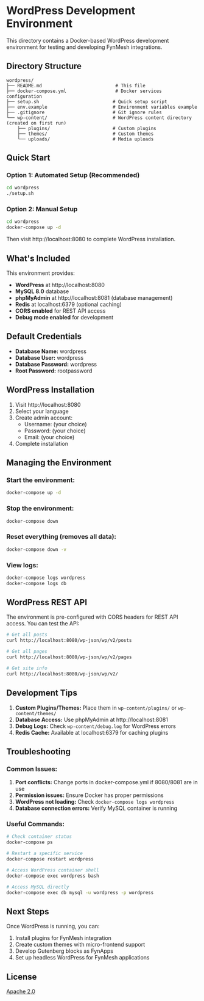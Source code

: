 # WordPress Development Environment

This directory contains a Docker-based WordPress development environment for testing and developing FynMesh integrations.

## Directory Structure

```
wordpress/
├── README.md                           # This file
├── docker-compose.yml                  # Docker services configuration
├── setup.sh                           # Quick setup script
├── env.example                        # Environment variables example
├── .gitignore                         # Git ignore rules
└── wp-content/                        # WordPress content directory (created on first run)
    ├── plugins/                       # Custom plugins
    ├── themes/                        # Custom themes
    └── uploads/                       # Media uploads
```

## Quick Start

### Option 1: Automated Setup (Recommended)

```bash
cd wordpress
./setup.sh
```

### Option 2: Manual Setup

```bash
cd wordpress
docker-compose up -d
```

Then visit http://localhost:8080 to complete WordPress installation.

## What's Included

This environment provides:
- **WordPress** at http://localhost:8080
- **MySQL 8.0** database
- **phpMyAdmin** at http://localhost:8081 (database management)
- **Redis** at localhost:6379 (optional caching)
- **CORS enabled** for REST API access
- **Debug mode enabled** for development

## Default Credentials

- **Database Name:** wordpress
- **Database User:** wordpress
- **Database Password:** wordpress
- **Root Password:** rootpassword

## WordPress Installation

1. Visit http://localhost:8080
2. Select your language
3. Create admin account:
   - Username: (your choice)
   - Password: (your choice)
   - Email: (your choice)
4. Complete installation

## Managing the Environment

### Start the environment:
```bash
docker-compose up -d
```

### Stop the environment:
```bash
docker-compose down
```

### Reset everything (removes all data):
```bash
docker-compose down -v
```

### View logs:
```bash
docker-compose logs wordpress
docker-compose logs db
```

## WordPress REST API

The environment is pre-configured with CORS headers for REST API access. You can test the API:

```bash
# Get all posts
curl http://localhost:8080/wp-json/wp/v2/posts

# Get all pages
curl http://localhost:8080/wp-json/wp/v2/pages

# Get site info
curl http://localhost:8080/wp-json/wp/v2/
```

## Development Tips

1. **Custom Plugins/Themes:** Place them in `wp-content/plugins/` or `wp-content/themes/`
2. **Database Access:** Use phpMyAdmin at http://localhost:8081
3. **Debug Logs:** Check `wp-content/debug.log` for WordPress errors
4. **Redis Cache:** Available at localhost:6379 for caching plugins

## Troubleshooting

### Common Issues:

1. **Port conflicts:** Change ports in docker-compose.yml if 8080/8081 are in use
2. **Permission issues:** Ensure Docker has proper permissions
3. **WordPress not loading:** Check `docker-compose logs wordpress`
4. **Database connection errors:** Verify MySQL container is running

### Useful Commands:

```bash
# Check container status
docker-compose ps

# Restart a specific service
docker-compose restart wordpress

# Access WordPress container shell
docker-compose exec wordpress bash

# Access MySQL directly
docker-compose exec db mysql -u wordpress -p wordpress
```

## Next Steps

Once WordPress is running, you can:
1. Install plugins for FynMesh integration
2. Create custom themes with micro-frontend support
3. Develop Gutenberg blocks as FynApps
4. Set up headless WordPress for FynMesh applications

## License

[Apache 2.0](LICENSE)
